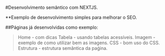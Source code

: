 #Desenvolvimento semântico com NEXTJS.

**Exemplo de desenvolvimento simples para melhorar o SEO.

##Páginas já desenvolvidas como exemplo:
> Home - com dicas
> Tabela - usando tabelas acessíveis.
> Imagem - exemplo de como utilizar bem as imagens.
> CSS - bom uso do CSS.
> Estrutura - estrutura semântica da paǵina.
